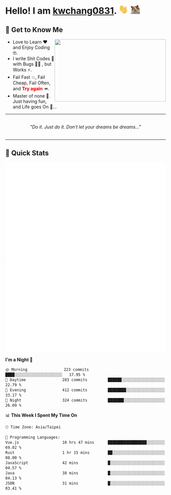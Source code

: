 <h1> <span>Hello! I am <a href="https://github.com/kwchang0831">kwchang0831</a>.</span> <img src="./assets/hi.gif" width="30px" height="30px">  <img src="./assets/cool-cat.gif" height="30px"></h1>
</h1>

## 🎉 Get to Know Me

<a href="#"><img align="right" src="https://media.tenor.com/S5qCffxIFdUAAAAC/the-muppet-kermit-the-frog.gif" width="349" height="195" /></a>

- Love to Learn ❤️ and Enjoy Coding 🤓.
- I write Shit Codes 💩 with Bugs 🐛🐛 , but Works ⚡️.
- Fail Fast 💥, Fail Cheap, Fail Often, and <span style="color:red;font-weight:800;">Try again</span> ⏪️.
- Master of none 🤪. Just having fun, and Life goes On 🌱...

<hr/>
<br/>
<div align="center">
<i>"Do it. Just do it. Don't let your dreams be dreams..." </i>
</div>
<br/>
<hr/>

## 🙈 Quick Stats

![overview](https://raw.githubusercontent.com/kwchang0831/kwchang0831/output/generated/overview.svg)
![languages](https://raw.githubusercontent.com/kwchang0831/kwchang0831/output/generated/languages.svg)

<!--START_SECTION:waka-->
**I'm a Night 🦉** 

```text
🌞 Morning                223 commits         ████░░░░░░░░░░░░░░░░░░░░░   17.95 % 
🌆 Daytime                283 commits         ██████░░░░░░░░░░░░░░░░░░░   22.79 % 
🌃 Evening                412 commits         ████████░░░░░░░░░░░░░░░░░   33.17 % 
🌙 Night                  324 commits         ███████░░░░░░░░░░░░░░░░░░   26.09 % 
```


📊 **This Week I Spent My Time On** 

```text
🕑︎ Time Zone: Asia/Taipei

💬 Programming Languages: 
Vue.js                   10 hrs 47 mins      █████████████████░░░░░░░░   69.02 % 
Rust                     1 hr 15 mins        ██░░░░░░░░░░░░░░░░░░░░░░░   08.00 % 
JavaScript               42 mins             █░░░░░░░░░░░░░░░░░░░░░░░░   04.57 % 
Java                     38 mins             █░░░░░░░░░░░░░░░░░░░░░░░░   04.13 % 
JSON                     31 mins             █░░░░░░░░░░░░░░░░░░░░░░░░   03.41 % 
```


<!--END_SECTION:waka-->
